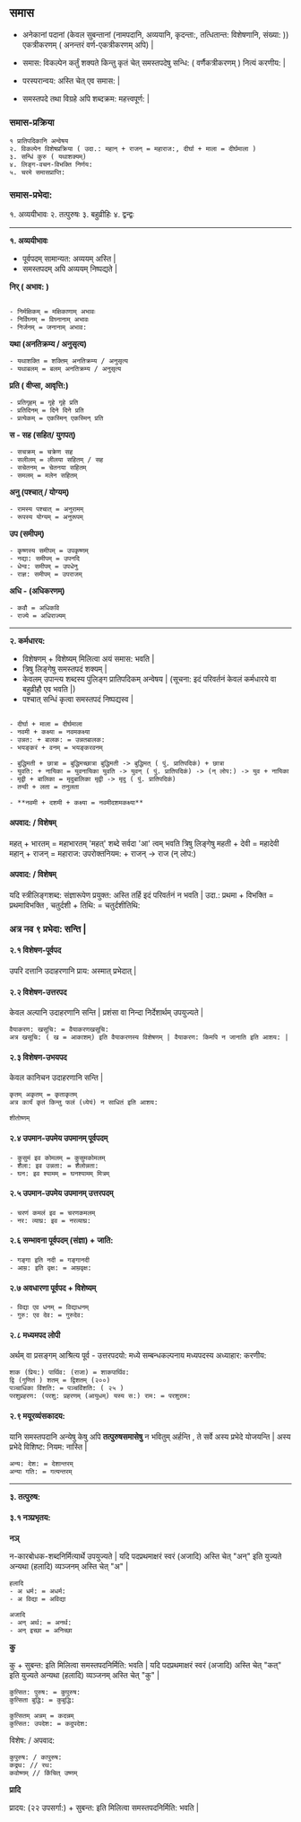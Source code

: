 ## समास

- अनेकानां पदानां (केवल सुबन्तानां (नामपदानि, अव्ययानि, कृदन्ता:, तत्धितान्त: विशेषणानि, संख्या: )) एकत्रीकरणम् ( अनन्तरं वर्ण-एकत्रीकरणम् अपि) |

- समास: विकल्पेन कर्तुं शक्यते किन्तु कृतं चेत् समस्तपदेषु सन्धि: ( वर्णैकत्रीकरणम् ) नित्यं करणीय: |

- परस्परान्वय: अस्ति चेत् एव समास: |
- समस्तपदे तथा विग्रहे अपि शब्दक्रम: महत्त्वपूर्ण: |

### समास-प्रक्रिया

    १ प्रातिपदिकानि अन्वेषय
    २. विकल्पेन विशेषप्रक्रिया ( उदा.: महान् + राजन् = महाराज:, दीर्घा + माला = दीर्घमाला )
    ३. सन्धिं कुरु ( यथाशक्यम्)
    ४. लिङ्ग-वचन-विभक्ति निर्णय:
    ५. चरमे समासप्राप्ति:

### समास-प्रभेदा:

१. अव्ययीभावः
२. तत्पुरुषः
३. बहुव्रीहिः
४. द्वन्द्वः

<hr />

**१. अव्ययीभावः**

- पूर्वपदम् सामान्यत: अव्ययम् अस्ति |
- समस्तपदम् अपि अव्ययम् निष्पद्यते |

**निर् ( अभाव: )**

```

- निर्मक्षिकम् = मक्षिकाणाम् अभावः
- निर्विघ्नम् = विघ्नानाम् अभावः
- निर्जनम् = जनानाम् अभाव:
```

**यथा (अनतिक्रम्य / अनुसृत्य)**

```
- यथाशक्ति = शक्तिम् अनतिक्रम्य / अनुसृत्य
- यथाबलम् = बलम् अनतिक्रम्य / अनुसृत्य
```

**प्रति ( वीप्सा, आवृत्ति:)**

```
- प्रतिगृहम् = गृहे गृहे प्रति
- प्रतिदिनम् = दिने दिने प्रति
- प्रत्येकम् = एकस्मिन् एकस्मिन् प्रति
```

**स - सह (सहित/ युगपत्)**

```
- सचक्रम् = चक्रेण सह
- सलीलम् = लीलया सहितम् / सह
- सचेतनम् = चेतनया सहितम्
- समलम् = मलेन सहितम्
```

**अनु (पश्चात् / योग्यम्)**

```
- रामस्य पश्चात् = अनुरामम्
- रूपस्य योग्यम् = अनुरूपम्
```

**उप (समीपम्)**

```
- कृष्णस्य समीपम् = उपकृष्णम्
- नद्या: समीपम् = उपनदि
- धेन्व: समीपम् = उपधेनु
- राज्ञ: समीपम् = उपराजम्
```

**अधि - (अधिकरणम्)**

```
- कवौ = अधिकवि
- राज्ये = अधिराज्यम्
```

<hr />

**२. कर्मधारय:**

- विशेषणम् + विशेष्यम् मिलित्वा अयं समास: भवति |
- त्रिषु लिङ्गेषु समस्तपदं शक्यम् |
- केवलम् उपान्त्य शब्दस्य पुंलिङ्ग प्रातिपदिकम् अन्वेषय | (सूचना: इदं परिवर्तनं केवलं कर्मधारये वा बहुव्रीहौ एव भवति |)
- पश्चात् सन्धिं कृत्वा समस्तपदं निष्पद्यस्व |

```

- दीर्घा + माला = दीर्घमाला
- नवमी + कक्ष्या = नवमकक्ष्या
- उन्नत: + बालक: = उन्नतबालक:
- भयङ्करं + वनम् = भयङ्करवनम्

- बुद्धिमती + छात्रा = बुद्धिमच्छात्रा बुद्धिमती -> बुद्धिमत् ( पुं. प्रातिपदिकं) + छात्रा
- युवति: + नायिका = युवनायिका युवति -> युवन् ( पुं. प्रातिपदिकं) -> (न् लोप:) -> युव + नायिका
- मृद्वी + बालिका = मृदुबालिका मृद्वी -> मृदु ( पुं. प्रातिपदिकं)
- तन्वी + लता = तनुलता

- **नवमी + दशमी + कक्ष्या = नवमीदशमकक्ष्या**
```

#### अपवाद: / विशेषम्

महत् + भारतम् = महाभारतम् 'महत्' शब्दे सर्वदा 'आ' त्वम् भवति त्रिषु लिङ्गेषु
महती + देवी = महादेवी
महान् + राजन् = महाराज: उपरोक्तनियम: + राजन् -> राज (न् लोप:)

#### अपवाद: / विशेषम्

यदि स्त्रीलिङ्गशब्द: संज्ञारूपेण प्रयुक्त: अस्ति तर्हि इदं परिवर्तनं न भवति |
उदा.: प्रथमा + विभक्ति = प्रथमाविभक्ति , चतुर्दशी + तिथि: = चतुर्दशीतिथि:

### अत्र नव ९ प्रभेदा: सन्ति |

#### २.१ विशेषण-पूर्वपद

उपरि दत्तानि उदाहरणानि प्राय: अस्मात् प्रभेदात् |

#### २.२ विशेषण-उत्तरपद

केवल अल्पानि उदाहरणानि सन्ति | प्रशंसा वा निन्दा निर्देशार्थम् उपयुज्यते |


```
वैयाकरण: खसूचि: = वैयाकरणखसूचि:
अत्र खसूचि: ( ख = आकाशम्) इति वैयाकरणस्य विशेषणम् | वैयाकरण: किमपि न जानाति इति आशय: |
```

#### २.३ विशेषण-उभयपद

केवल कानिचन उदाहरणानि सन्ति |

```
कृतम् अकृतम् = कृताकृतम्
अत्र कार्यं कृतं किन्तु फलं (ध्येयं) न साधितं इति आशय:

शीतोष्णम् 
```


#### २.४ उपमान-उपमेय उपमानम् पूर्वपदम् 

```
- कुसुमं इव कोमलम् = कुसुमकोमलम्
- शैला: इव उन्नता: = शैलोन्नता:
- घन: इव श्यामम् = घनश्यामम् मित्रम्
```

#### २.५ उपमान-उपमेय उपमानम् उत्तरपदम्

```
- चरणं कमलं इव = चरणकमलम्
- नर: व्याघ्र: इव = नरव्याघ्र:
```

#### २.६ सम्भावना पूर्वपदम् (संज्ञा) + जाति:

```
- गङ्गा इति नदी = गङ्गानदी
- आम्र: इति वृक्ष: = आम्रवृक्ष:
```

#### २.७ अवधारणा पूर्वपद + विशेष्यम्

```
- विद्या एव धनम् = विद्याधनम्
- गुरु: एव देव: = गुरुदेव:
```

#### २.८ मध्यमपद लोपी

अर्थम् वा प्रसङ्गम् आश्रित्य पूर्व - उत्तरपदयो: मध्ये सम्बन्धकल्पनाय मध्यपदस्य अध्याहार: करणीय:

```
शाक (प्रिय:) पार्थिव: (राजा) = शाकपार्थिव:
द्वि (गुणितं ) शतम् = द्विशतम् (२००)
पञ्चाधिका विंशति: = पञ्चविंशति: ( २५ )
परशुप्रहरण: (परशु: प्रहरणम् (आयुधम्) यस्य स:) राम: = परशुराम:
```

#### २.९ मयूरव्यंसकादय:

यानि समस्तपदानि अन्येषु केषु अपि **तत्पुरुषसमासेषु** न भवितुम् अर्हन्ति , ते सर्वे अस्य प्रभेदे योजयन्ति | अस्य प्रभेदे विशिष्ट: नियम: नास्ति |

```
अन्य: देश: = देशान्तरम्
अन्या गति: = गत्यन्तरम्
```

<hr />

**३. तत्पुरुष:**

#### ३.१ नञ्प्रभृतय:

**नञ्**

न-कारबोधक-शब्दनिर्मित्यार्थे उपयुज्यते | यदि पदप्रथमाक्षरं स्वरं (अजादि) अस्ति चेत् "अन्" इति युज्यते अन्यथा (हलादि) व्यञ्जनम् अस्ति चेत् "अ" |

```
हलादि 
- अ धर्म: = अधर्म:
- अ विद्या = अविद्या

अजादि
- अन् अर्थ: = अनर्थ:
- अन् इच्छा = अनिच्छा

```

**कु**

कु + सुबन्त: इति मिलित्वा समस्तपदनिर्मिति: भवति | यदि पदप्रथमाक्षरं स्वरं (अजादि) अस्ति चेत् "कत्" इति युज्यते अन्यथा (हलादि) व्यञ्जनम् अस्ति चेत् "कु" |

```
कुत्सित: पुरुष: = कुपुरुष:
कुत्सिता बुद्धि: = कुबुद्धि:

कुत्सितम् अन्नम् = कदन्नम्
कुत्सित: उपदेश: = कदुपदेश:
```

विशेष: / अपवाद:

```
कुपुरुष: / कापुरुष:
कद्रथ: // रथ:
कवोष्णम् // किंचित् उष्णम्

```

**प्रादि**

प्रादय: (२२ उपसर्गा:) + सुबन्त: इति मिलित्वा समस्तपदनिर्मिति: भवति |
